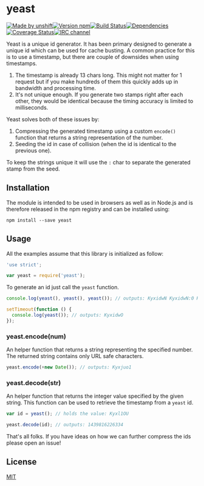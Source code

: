 # yeast

[![Made by unshift](https://img.shields.io/badge/made%20by-unshift-00ffcc.svg?style=flat-square)](http://unshift.io)[![Version npm](https://img.shields.io/npm/v/yeast.svg?style=flat-square)](http://browsenpm.org/package/yeast)[![Build Status](https://img.shields.io/travis/unshiftio/yeast/master.svg?style=flat-square)](https://travis-ci.org/unshiftio/yeast)[![Dependencies](https://img.shields.io/david/unshiftio/yeast.svg?style=flat-square)](https://david-dm.org/unshiftio/yeast)[![Coverage Status](https://img.shields.io/coveralls/unshiftio/yeast/master.svg?style=flat-square)](https://coveralls.io/r/unshiftio/yeast?branch=master)[![IRC channel](https://img.shields.io/badge/IRC-irc.freenode.net%23unshift-00a8ff.svg?style=flat-square)](https://webchat.freenode.net/?channels=unshift)

Yeast is a unique id generator. It has been primary designed to generate a
unique id which can be used for cache busting. A common practice for this is
to use a timestamp, but there are couple of downsides when using timestamps.

1. The timestamp is already 13 chars long. This might not matter for 1 request
   but if you make hundreds of them this quickly adds up in bandwidth and
   processing time.
2. It's not unique enough. If you generate two stamps right after each other,
   they would be identical because the timing accuracy is limited to
   milliseconds.

Yeast solves both of these issues by:

1. Compressing the generated timestamp using a custom `encode()` function that
   returns a string representation of the number.
2. Seeding the id in case of collision (when the id is identical to the previous
   one).

To keep the strings unique it will use the `:` char to separate the generated
stamp from the seed.

## Installation

The module is intended to be used in browsers as well as in Node.js and is
therefore released in the npm registry and can be installed using:

```
npm install --save yeast
```

## Usage

All the examples assume that this library is initialized as follow:

```js
'use strict';

var yeast = require('yeast');
```

To generate an id just call the `yeast` function.

```js
console.log(yeast(), yeast(), yeast()); // outputs: KyxidwN KyxidwN:0 KyxidwN:1

setTimeout(function () {
  console.log(yeast()); // outputs: KyxidwO
});
```

### yeast.encode(num)

An helper function that returns a string representing the specified number. The
returned string contains only URL safe characters.

```js
yeast.encode(+new Date()); // outputs: Kyxjuo1
```

### yeast.decode(str)

An helper function that returns the integer value specified by the given string.
This function can be used to retrieve the timestamp from a `yeast` id.

```js
var id = yeast(); // holds the value: Kyxl1OU

yeast.decode(id); // outputs: 1439816226334
```

That's all folks. If you have ideas on how we can further compress the ids
please open an issue!

## License

[MIT](LICENSE)
